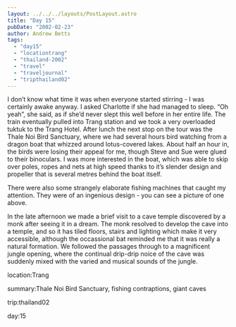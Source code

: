 ```yaml
---
layout: ../../../layouts/PostLayout.astro
title: "Day 15"
pubDate: "2002-02-23"
author: Andrew Betts
tags: 
  - "day15"
  - "locationtrang"
  - "thailand-2002"
  - "travel"
  - "traveljournal"
  - "tripthailand02"
---
```


I don’t know what time it was when everyone started stirring - I was certainly awake anyway. I asked Charlotte if she had managed to sleep. “Oh yeah”, she said, as if she’d never slept this well before in her entire life. The train eventually pulled into Trang station and we took a very overloaded tuktuk to the Trang Hotel. After lunch the next stop on the tour was the Thale Noi Bird Sanctuary, where we had several hours bird watching from a dragon boat that whizzed around lotus-covered lakes. About half an hour in, the birds were losing their appeal for me, though Steve and Sue were glued to their binoculars. I was more interested in the boat, which was able to skip over poles, ropes and nets at high speed thanks to it’s slender design and propeller that is several metres behind the boat itself.

There were also some strangely elaborate fishing machines that caught my attention. They were of an ingenious design - you can see a picture of one above.

In the late afternoon we made a brief visit to a cave temple discovered by a monk after seeing it in a dream. The monk resolved to develop the cave into a temple, and so it has tiled floors, stairs and lighting which make it very accessible, although the occassional bat reminded me that it was really a natural formation. We followed the passages through to a magnificent jungle opening, where the continual drip-drip noice of the cave was suddenly mixed with the varied and musical sounds of the jungle.

location:Trang

summary:Thale Noi Bird Sanctuary, fishing contraptions, giant caves

trip:thailand02

day:15
